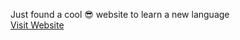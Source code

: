 Just found a cool 😎 website to learn a new language
<br>
<a href="coddy.tech" target="_blank">Visit Website</a>
